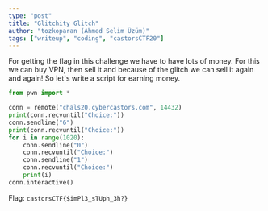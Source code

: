 ```yaml
---
type: "post"
title: "Glitchity Glitch"
author: "tozkoparan (Ahmed Selim Üzüm)"
tags: ["writeup", "coding", "castorsCTF20"]
---
```


For getting the flag in this challenge we have to have lots of money. For this
we can buy VPN, then sell it and because of the glitch we can sell it again and again!
So let's write a script for earning money.

```python
from pwn import *

conn = remote("chals20.cybercastors.com", 14432)
print(conn.recvuntil("Choice:"))
conn.sendline("6")
print(conn.recvuntil("Choice:"))
for i in range(1020):
    conn.sendline("0")
    conn.recvuntil("Choice:")
    conn.sendline("1")
    conn.recvuntil("Choice:")
    print(i)
conn.interactive()
```

Flag: `castorsCTF{$imPl3_sTUph_3h?}`

